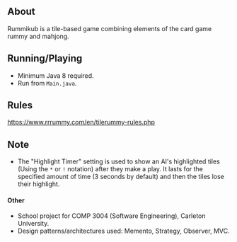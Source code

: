 ## About
Rummikub is a tile-based game combining elements of the card game rummy and mahjong.

## Running/Playing
- Minimum Java 8 required.
- Run from `Main.java`.

## Rules
https://www.rrrummy.com/en/tilerummy-rules.php

## Note
- The "Highlight Timer" setting is used to show an AI's highlighted tiles (Using the `*` or `!` notation) after they make a play. It lasts for the specified amount of time (3 seconds by default) and then the tiles lose their highlight.

#### Other
- School project for COMP 3004 (Software Engineering), Carleton University.
- Design patterns/architectures used: Memento, Strategy, Observer, MVC.
